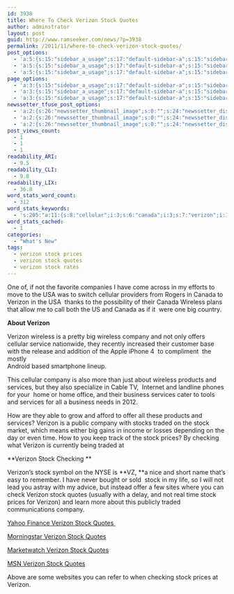 ```yaml
---
id: 3938
title: Where To Check Verizon Stock Quotes
author: adminstrator
layout: post
guid: http://www.ramseeker.com/news/?p=3938
permalink: /2011/11/where-to-check-verizon-stock-quotes/
post_options:
  - 'a:5:{s:15:"sidebar_a_usage";s:17:"default-sidebar-a";s:15:"sidebar_b_usage";s:17:"default-sidebar-b";s:9:"hwa_usage";s:17:"default-headerbar";s:8:"ad_above";s:0:"";s:8:"ad_below";s:0:"";}'
  - 'a:5:{s:15:"sidebar_a_usage";s:17:"default-sidebar-a";s:15:"sidebar_b_usage";s:17:"default-sidebar-b";s:9:"hwa_usage";s:17:"default-headerbar";s:8:"ad_above";s:0:"";s:8:"ad_below";s:0:"";}'
  - 'a:5:{s:15:"sidebar_a_usage";s:17:"default-sidebar-a";s:15:"sidebar_b_usage";s:17:"default-sidebar-b";s:9:"hwa_usage";s:17:"default-headerbar";s:8:"ad_above";s:0:"";s:8:"ad_below";s:0:"";}'
page_options:
  - 'a:3:{s:15:"sidebar_a_usage";s:17:"default-sidebar-a";s:15:"sidebar_b_usage";s:17:"default-sidebar-b";s:9:"hwa_usage";s:17:"default-headerbar";}'
  - 'a:3:{s:15:"sidebar_a_usage";s:17:"default-sidebar-a";s:15:"sidebar_b_usage";s:17:"default-sidebar-b";s:9:"hwa_usage";s:17:"default-headerbar";}'
  - 'a:3:{s:15:"sidebar_a_usage";s:17:"default-sidebar-a";s:15:"sidebar_b_usage";s:17:"default-sidebar-b";s:9:"hwa_usage";s:17:"default-headerbar";}'
newssetter_tfuse_post_options:
  - 'a:2:{s:26:"newssetter_thumbnail_image";s:0:"";s:24:"newssetter_disable_image";s:4:"true";}'
  - 'a:2:{s:26:"newssetter_thumbnail_image";s:0:"";s:24:"newssetter_disable_image";s:4:"true";}'
  - 'a:2:{s:26:"newssetter_thumbnail_image";s:0:"";s:24:"newssetter_disable_image";s:4:"true";}'
post_views_count:
  - 1
  - 1
  - 1
readability_ARI:
  - 9.5
readability_CLI:
  - 9.8
readability_LIX:
  - 36.8
word_stats_word_count:
  - 312
word_stats_keywords:
  - 's:205:"a:11:{s:8:"cellular";i:3;s:6:"canada";i:3;s:7:"verizon";i:13;s:8:"wireless";i:4;s:7:"company";i:4;s:8:"services";i:4;s:6:"traded";i:3;s:5:"stock";i:12;s:6:"prices";i:3;s:8:"checking";i:3;s:6:"quotes";i:5;}";'
word_stats_cached:
  - 1
categories:
  - "What's New"
tags:
  - verizon stock prices
  - verizon stock quotes
  - verizon stock rates
---
```

One of, if not the favorite companies I have come across in my efforts to move to the USA was to switch cellular providers from Rogers in Canada to Verizon in the USA  thanks to the possibility of their Canada Wireless plans that allow me to call both the US and Canada as if it  were one big country.

**About Verizon**

Verizon wireless is a pretty big wireless company and not only offers cellular service nationwide, they recently increased their customer base with the release and addition of the Apple iPhone 4  to compliment  the mostly  
Android based smartphone lineup.

This cellular company is also more than just about wireless products and services, but they also specialize in Cable TV,  Internet and landline phones for your  home or home office, and their business services cater to tools and services for all a business needs in 2012.

How are they able to grow and afford to offer all these products and services? Verizon is a public company with stocks traded on the stock market, which means either big gains in income or losses depending on the day or even time. How to you keep track of the stock prices? By checking what Verizon is currently being traded at

**Verizon Stock Checking **

Verizon&#8217;s stock symbol on the NYSE is **VZ, **a nice and short name that&#8217;s easy to remember. I have never bought or sold  stock in my life, so I will not lead you astray with my advice, but instead offer a few sites where you can check Verizon stock quotes (usually with a delay, and not real time stock prices for Verizon) and learn more about this publicly traded communications company.

[Yahoo Finance Verizon Stock Quotes ][1]

[Morningstar Verizon Stock Quotes][2]

[Marketwatch Verizon Stock Quotes][3]

[MSN Verizon Stock Quotes][4]

Above are some websites you can refer to when checking stock prices at Verizon.

&nbsp;

&nbsp;

&nbsp;

&nbsp;

&nbsp;

 [1]: http://finance.yahoo.com/q?s=VZ
 [2]: http://quote.morningstar.com/Stock/s.aspx?t=VZ
 [3]: http://www.marketwatch.com/investing/stock/vz
 [4]: http://investing.money.msn.com/investments/stock-price?symbol=VZ
